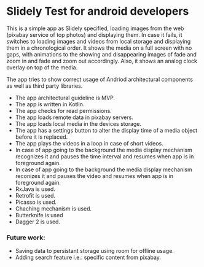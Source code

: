 Slidely Test for android developers
=================================

This is a simple app as Slidely specified, loading images from the web (pixabay service of top photos) and displaying them.
In case it fails, it switches to loading images and videos from local storage and displaying them in a chronological order.
It shows the media on a full screen with no gaps, with animations to the showing and disappearing images of fade and zoom in and fade and zoom out accordingly.
Also, it shows an analog clock overlay on top of the media.

The app tries to show correct usage of Andriod architectural components as well as third party libraries.

* The app architectural guideline is MVP. 
* The app is written in Kotlin.
* The app checks for read permissions.
* The app loads remote data in pixabay servers.
* The app loads local media in the devices storage.
* The app has a settings button to alter the display time of a media object before it is replaced.
* The app plays the videos in a loop in case of short videos.
* In case of app going to the background the media display mechanism recognizes it and pauses the time interval and resumes when app is in foreground again.
* In case of app going to the background the media display mechanism reconizes it and pauses the video and resumes when app is in foreground again.
* RxJava is used.
* Retrofit is used.
* Picasso is used.
* Chaching mechanism is used.
* Butterknife is used
* Dagger 2 is used.

### Future work:
* Saving data to persistant storage using room for offline usage.
* Adding search feature i.e.: specific content from pixabay.
